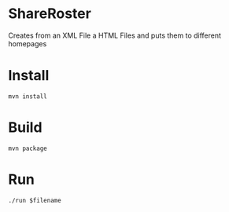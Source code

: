 ShareRoster
===========

Creates from an XML File a HTML Files and puts them to different homepages

# Install
`mvn install`

# Build
`mvn package`

# Run
`./run $filename`
